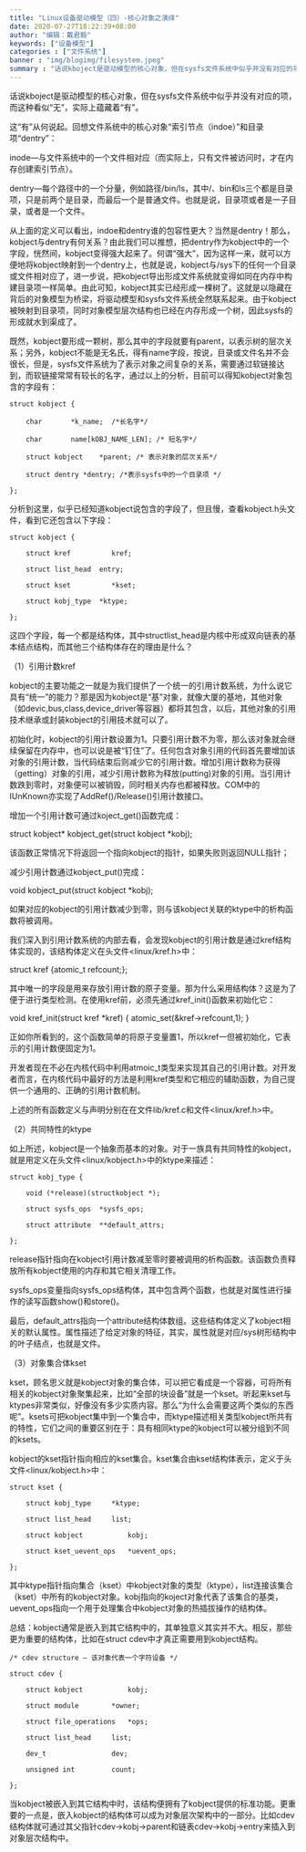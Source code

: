 ```yaml
---
title: "Linux设备驱动模型（四）-核心对象之演绎"
date: 2020-07-27T18:22:39+08:00
author: "编辑：戴君毅"
keywords: ["设备模型"]
categories : ["文件系统"]
banner : "img/blogimg/filesystem.jpeg"
summary : "话说kboject是驱动模型的核心对象，但在sysfs文件系统中似乎并没有对应的项，而这种看似“无”，实际上蕴藏着“有”。"
---
```


话说kboject是驱动模型的核心对象，但在sysfs文件系统中似乎并没有对应的项，而这种看似“无”，实际上蕴藏着“有”。

这“有”从何说起。回想文件系统中的核心对象“索引节点（indoe）”和目录项“dentry”：

inode—与文件系统中的一个文件相对应（而实际上，只有文件被访问时，才在内存创建索引节点）。

dentry—每个路径中的一个分量，例如路径/bin/ls，其中/、bin和ls三个都是目录项，只是前两个是目录，而最后一个是普通文件。也就是说，目录项或者是一子目录，或者是一个文件。

从上面的定义可以看出，indoe和dentry谁的包容性更大？当然是dentry！那么，kobject与dentry有何关系？由此我们可以推想，把dentry作为kobject中的一个字段，恍然间，kobject变得强大起来了。何谓“强大”，因为这样一来，就可以方便地将kobject映射到一个dentry上，也就是说，kobject与/sys下的任何一个目录或文件相对应了，进一步说，把kobject导出形成文件系统就变得如同在内存中构建目录项一样简单。由此可知，kobject其实已经形成一棵树了。这就是以隐藏在背后的对象模型为桥梁，将驱动模型和sysfs文件系统全然联系起来。由于kobject被映射到目录项，同时对象模型层次结构也已经在内存形成一个树，因此sysfs的形成就水到渠成了。

既然，kobject要形成一颗树，那么其中的字段就要有parent，以表示树的层次关系；另外，kobject不能是无名氏，得有name字段，按说，目录或文件名并不会很长，但是，sysfs文件系统为了表示对象之间复杂的关系，需要通过软链接达到，而软链接常常有较长的名字，通过以上的分析，目前可以得知kobject对象包含的字段有：

```
struct kobject {

    char       *k_name;  /*长名字*/
    
    char       name[kOBJ_NAME_LEN]; /* 短名字*/
    
    struct kobject    *parent; /* 表示对象的层次关系*/
    
    struct dentry *dentry; /*表示sysfs中的一个目录项 */

};
```

分析到这里，似乎已经知道kobject说包含的字段了，但且慢，查看kobject.h头文件，看到它还包含以下字段：

```
struct kobject {

    struct kref          kref;
    
    struct list_head  entry;
    
    struct kset          *kset;
    
    struct kobj_type  *ktype;

};
```

这四个字段，每一个都是结构体，其中structlist_head是内核中形成双向链表的基本结点结构，而其他三个结构体存在的理由是什么？

（1）引用计数kref

kobject的主要功能之一就是为我们提供了一个统一的引用计数系统，为什么说它具有“统一”的能力？那是因为kobject是“基”对象，就像大厦的基地，其他对象（如devic,bus,class,device_driver等容器）都将其包含，以后，其他对象的引用技术继承或封装kobject的引用技术就可以了。

初始化时，kobject的引用计数设置为1。只要引用计数不为零，那么该对象就会继续保留在内存中，也可以说是被“钉住”了。任何包含对象引用的代码首先要增加该对象的引用计数，当代码结束后则减少它的引用计数。增加引用计数称为获得（getting）对象的引用，减少引用计数称为释放(putting)对象的引用。当引用计数跌到零时，对象便可以被销毁，同时相关内存也都被释放。COM中的IUnKnown亦实现了AddRef()/Release()引用计数接口。

增加一个引用计数可通过koject_get()函数完成：

struct kobject* kobject_get(struct kobject *kobj);

该函数正常情况下将返回一个指向kobject的指针，如果失败则返回NULL指针；

减少引用计数通过kobject_put()完成：

void kobject_put(struct kobject *kobj);

如果对应的kobject的引用计数减少到零，则与该kobject关联的ktype中的析构函数将被调用。

我们深入到引用计数系统的内部去看，会发现kobject的引用计数是通过kref结构体实现的，该结构体定义在头文件<linux/kref.h>中：

struct kref {atomic_t refcount;};

其中唯一的字段是用来存放引用计数的原子变量。那为什么采用结构体？这是为了便于进行类型检测。在使用kref前，必须先通过kref_init()函数来初始化它：

void kref_init(struct kref *kref) { atomic_set(&kref->refcount,1); }

正如你所看到的，这个函数简单的将原子变量置1，所以kref一但被初始化，它表示的引用计数便固定为1。

开发者现在不必在内核代码中利用atmoic_t类型来实现其自己的引用计数。对开发者而言，在内核代码中最好的方法是利用kref类型和它相应的辅助函数，为自己提供一个通用的、正确的引用计数机制。

上述的所有函数定义与声明分别在在文件lib/kref.c和文件<linux/kref.h>中。

（2）共同特性的ktype

如上所述，kobject是一个抽象而基本的对象。对于一族具有共同特性的kobject，就是用定义在头文件<linux/kobject.h>中的ktype来描述：

```
struct kobj_type {     

    void (*release)(structkobject *);
    
    struct sysfs_ops  *sysfs_ops;
    
    struct attribute  **default_attrs;

};
```

release指针指向在kobject引用计数减至零时要被调用的析构函数。该函数负责释放所有kobject使用的内存和其它相关清理工作。

sysfs_ops变量指向sysfs_ops结构体，其中包含两个函数，也就是对属性进行操作的读写函数show()和store()。

最后，default_attrs指向一个attribute结构体数组。这些结构体定义了kobject相关的默认属性。属性描述了给定对象的特征，其实，属性就是对应/sys树形结构中的叶子结点，也就是文件。

（3）对象集合体kset

kset，顾名思义就是kobject对象的集合体，可以把它看成是一个容器，可将所有相关的kobject对象聚集起来，比如“全部的块设备”就是一个kset。听起来kset与ktypes非常类似，好像没有多少实质内容。那么“为什么会需要这两个类似的东西呢”。ksets可把kobject集中到一个集合中，而ktype描述相关类型kobject所共有的特性，它们之间的重要区别在于：具有相同ktype的kobject可以被分组到不同的ksets。

kobject的kset指针指向相应的kset集合。kset集合由kset结构体表示，定义于头文件<linux/kobject.h>中：

```
struct kset {

    struct kobj_type     *ktype;
    
    struct list_head     list;
    
    struct kobject           kobj;
    
    struct kset_uevent_ops   *uevent_ops;

};
```

其中ktype指针指向集合（kset）中kobject对象的类型（ktype），list连接该集合（kset）中所有的kobject对象。kobj指向的koject对象代表了该集合的基类，uevent_ops指向一个用于处理集合中kobject对象的热插拔操作的结构体。

总结：kobject通常是嵌入到其它结构中的，其单独意义其实并不大。相反，那些更为重要的结构体，比如在struct cdev中才真正需要用到kobject结构。

```
/* cdev structure – 该对象代表一个字符设备 */

struct cdev {

    struct kobject           kobj;
    
    struct module        *owner;
    
    struct file_operations   *ops;
    
    struct list_head     list;
    
    dev_t                dev;
    
    unsigned int         count;

};
```

当kobject被嵌入到其它结构中时，该结构便拥有了kobject提供的标准功能。更重要的一点是，嵌入kobject的结构体可以成为对象层次架构中的一部分。比如cdev结构体就可通过其父指针cdev->kobj->parent和链表cdev->kobj->entry来插入到对象层次结构中。